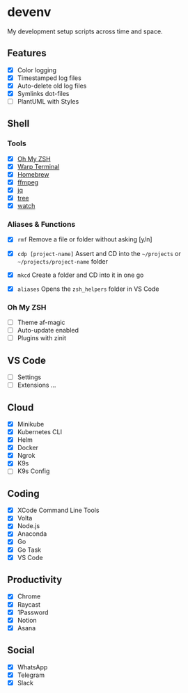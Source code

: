 # devenv

My development setup scripts across time and space.

## Features

- [x] Color logging
- [x] Timestamped log files
- [x] Auto-delete old log files
- [x] Symlinks dot-files
- [ ] PlantUML with Styles

## Shell

### Tools

- [x] [Oh My ZSH](https://ohmyz.sh/)
- [x] [Warp Terminal](https://www.warp.dev/)
- [x] [Homebrew](https://brew.sh/)
- [x] [ffmpeg](https://www.ffmpeg.org/)
- [x] [jq](https://jqlang.github.io/jq/)
- [x] [tree](https://formulae.brew.sh/formula/tree#default)
- [x] [watch](https://formulae.brew.sh/formula/watch#default)

### Aliases & Functions

- [x] `rmf`
Remove a file or folder without asking [y/n]

- [x] `cdp [project-name]`
Assert and CD into the `~/projects` or `~/projects/project-name` folder

- [x] `mkcd`
Create a folder and CD into it in one go

- [x] `aliases`
Opens the `zsh_helpers` folder in VS Code

### Oh My ZSH

- [ ] Theme af-magic
- [ ] Auto-update enabled
- [ ] Plugins with zinit

## VS Code

- [ ] Settings
- [ ] Extensions ...

## Cloud

- [x] Minikube
- [x] Kubernetes CLI
- [x] Helm
- [x] Docker
- [x] Ngrok
- [x] K9s
- [ ] K9s Config

## Coding

- [x] XCode Command Line Tools
- [x] Volta
- [x] Node.js
- [x] Anaconda
- [x] Go
- [x] Go Task
- [x] VS Code

## Productivity

- [x] Chrome
- [x] Raycast
- [x] 1Password
- [x] Notion
- [x] Asana

## Social

- [x] WhatsApp
- [x] Telegram
- [x] Slack
